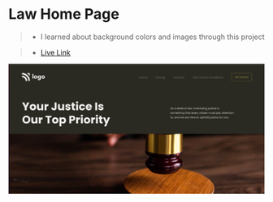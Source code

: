 # Law Home Page

> - I learned about background colors and images through this project

> - [Live Link](https://law-home-page-p3.netlify.app/)

![Snap-shot](assets/Screenshot%20from%202022-08-06%2005-15-59.png)